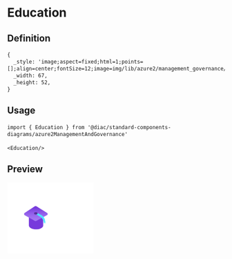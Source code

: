 # Education

## Definition

```
{
  _style: 'image;aspect=fixed;html=1;points=[];align=center;fontSize=12;image=img/lib/azure2/management_governance/Education.svg;strokeColor=none;',
  _width: 67,
  _height: 52,
}
```

## Usage

```
import { Education } from '@diac/standard-components-diagrams/azure2ManagementAndGovernance'

<Education/>
```

## Preview

<img src="./education.png" width="200"/>
